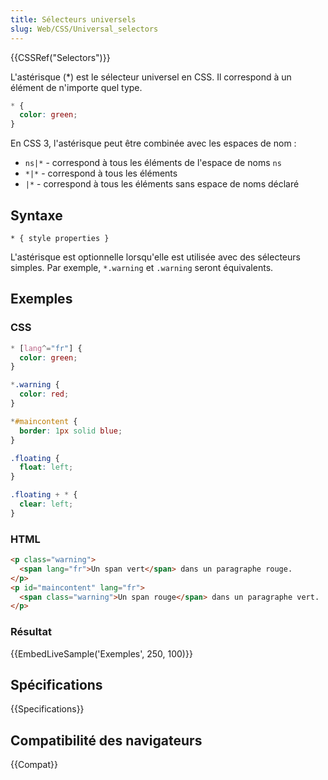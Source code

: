```yaml
---
title: Sélecteurs universels
slug: Web/CSS/Universal_selectors
---
```


{{CSSRef("Selectors")}}

L'astérisque (\*) est le sélecteur universel en CSS. Il correspond à un élément de n'importe quel type.

```css
* {
  color: green;
}
```

En CSS 3, l'astérisque peut être combinée avec les espaces de nom :

- `ns|*` - correspond à tous les éléments de l'espace de noms `ns`
- `*|*` - correspond à tous les éléments
- `|*` - correspond à tous les éléments sans espace de noms déclaré

## Syntaxe

```
* { style properties }
```

L'astérisque est optionnelle lorsqu'elle est utilisée avec des sélecteurs simples. Par exemple, `*.warning` et `.warning` seront équivalents.

## Exemples

### CSS

```css
* [lang^="fr"] {
  color: green;
}

*.warning {
  color: red;
}

*#maincontent {
  border: 1px solid blue;
}

.floating {
  float: left;
}

.floating + * {
  clear: left;
}
```

### HTML

```html
<p class="warning">
  <span lang="fr">Un span vert</span> dans un paragraphe rouge.
</p>
<p id="maincontent" lang="fr">
  <span class="warning">Un span rouge</span> dans un paragraphe vert.
</p>
```

### Résultat

{{EmbedLiveSample('Exemples', 250, 100)}}

## Spécifications

{{Specifications}}

## Compatibilité des navigateurs

{{Compat}}
